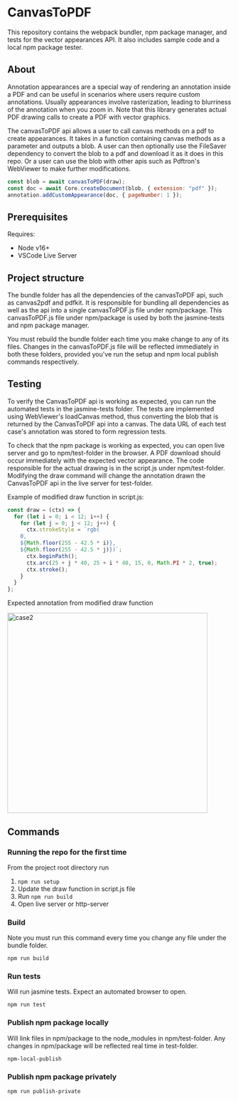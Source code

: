 # CanvasToPDF

This repository contains the webpack bundler, npm package manager, and tests for the vector appearances API. It also includes sample code and a local npm package tester.

## About

Annotation appearances are a special way of rendering an annotation inside a PDF and can be useful in scenarios where users require custom annotations. Usually appearances involve rasterization, leading to blurriness of the annotation when you zoom in. Note that this library generates actual PDF drawing calls to create a PDF with vector graphics.

The canvasToPDF api allows a user to call canvas methods on a pdf to create appearances. It takes in a function containing canvas methods as a parameter and outputs a blob. A user can then optionally use the FileSaver dependency to convert the blob to a pdf and download it as it does in this repo. Or a user can use the blob with other apis such as Pdftron's WebViewer to make further modifications.

```js
const blob = await canvasToPDF(draw);
const doc = await Core.createDocument(blob, { extension: "pdf" });
annotation.addCustomAppearance(doc, { pageNumber: 1 });
```

## Prerequisites

Requires:

- Node v16+
- VSCode Live Server

## Project structure

The bundle folder has all the dependencies of the canvasToPDF api, such as canvas2pdf and pdfkit. It is responsible for bundling all dependencies as well as the api into a single canvasToPDF.js file under npm/package. This canvasToPDF.js file under npm/package is used by both the jasmine-tests and npm package manager.

You must rebuild the bundle folder each time you make change to any of its files. Changes in the canvasToPDF.js file will be reflected immediately in both these folders, provided you've run the setup and npm local publish commands respectively.

## Testing

To verify the CanvasToPDF api is working as expected, you can run the automated tests in the jasmine-tests folder. The tests are implemented using WebViewer's loadCanvas method, thus converting the blob that is returned by the CanvasToPDF api into a canvas. The data URL of each test case's annotation was stored to form regression tests.

To check that the npm package is working as expected, you can open live server and go to npm/test-folder in the browser. A PDF download should occur immediately with the expected vector appearance. The code responsible for the actual drawing is in the script.js under npm/test-folder. Modifying the draw command will change the annotation drawn the CanvasToPDF api in the live server for test-folder.

Example of modified draw function in script.js:

```js
const draw = (ctx) => {
  for (let i = 0; i < 12; i++) {
    for (let j = 0; j < 12; j++) {
      ctx.strokeStyle = `rgb(
    0,
    ${Math.floor(255 - 42.5 * i)},
    ${Math.floor(255 - 42.5 * j)})`;
      ctx.beginPath();
      ctx.arc(25 + j * 40, 25 + i * 40, 15, 0, Math.PI * 2, true);
      ctx.stroke();
    }
  }
};
```

Expected annotation from modified draw function

<img width="450" alt="case2" src="https://user-images.githubusercontent.com/70789275/180508978-1b147c6d-746a-4ae9-a58b-67f41dc2ee5b.png">

## Commands

### Running the repo for the first time

From the project root directory run

1. `npm run setup`
2. Update the draw function in script.js file
3. Run `npm run build`
4. Open live server or http-server

### Build

Note you must run this command every time you change any file under the bundle folder.

`npm run build`

### Run tests

Will run jasmine tests. Expect an automated browser to open.

`npm run test`

### Publish npm package locally

Will link files in npm/package to the node_modules in npm/test-folder. Any changes in npm/package will be reflected real time in test-folder.

`npm-local-publish`

### Publish npm package privately

`npm run publish-private`
